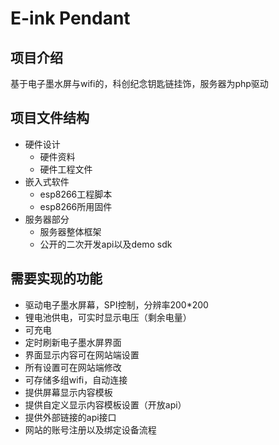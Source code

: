 # E-ink Pendant

## 项目介绍
基于电子墨水屏与wifi的，科创纪念钥匙链挂饰，服务器为php驱动

## 项目文件结构
- 硬件设计
  - 硬件资料
  - 硬件工程文件
- 嵌入式软件
  - esp8266工程脚本
  - esp8266所用固件
- 服务器部分
  - 服务器整体框架
  - 公开的二次开发api以及demo sdk

## 需要实现的功能
- 驱动电子墨水屏幕，SPI控制，分辨率200*200
- 锂电池供电，可实时显示电压（剩余电量）
- 可充电
- 定时刷新电子墨水屏界面
- 界面显示内容可在网站端设置
- 所有设置可在网站端修改
- 可存储多组wifi，自动连接
- 提供屏幕显示内容模板
- 提供自定义显示内容模板设置（开放api）
- 提供外部链接的api接口
- 网站的账号注册以及绑定设备流程
